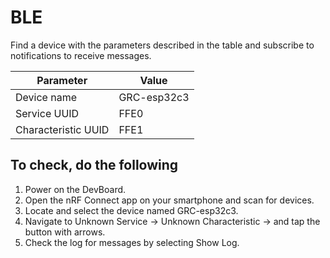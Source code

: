 # BLE

Find a device with the parameters described in the table and subscribe to notifications to receive messages.

| Parameter           | Value                                |
| ------------------- | ------------------------------------ |
| Device name         | GRC-esp32c3                          |
| Service UUID        | FFE0                                 |
| Characteristic UUID | FFE1                                 |

## To check, do the following
1. Power on the DevBoard.
2. Open the nRF Connect app on your smartphone and scan for devices.
3. Locate and select the device named GRC-esp32c3.
4. Navigate to Unknown Service → Unknown Characteristic → and tap the button with arrows.
5. Check the log for messages by selecting Show Log.
